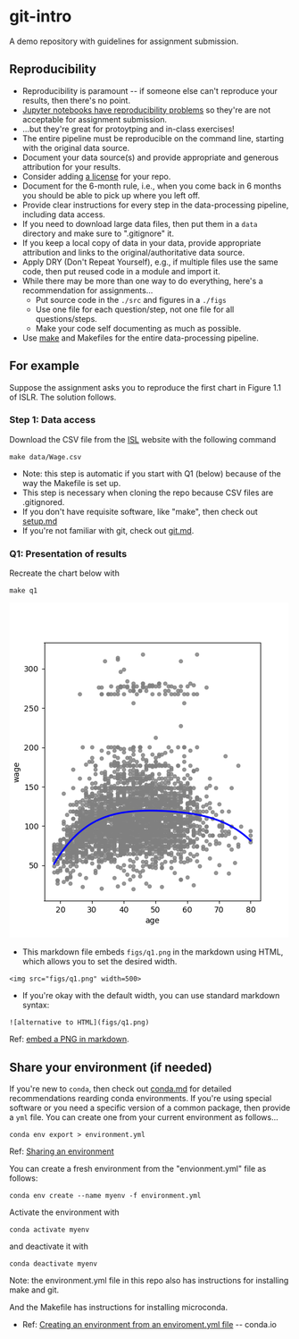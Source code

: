 
# git-intro

A demo repository with guidelines for assignment submission.

## Reproducibility

* Reproducibility is paramount -- if someone else can't reproduce your results, then there's no point.
* [Jupyter notebooks have reproducibility problems](https://www.nature.com/articles/d41586-021-01174-w)
so they're are not acceptable for assignment submission.
* ...but they're great for protoytping and in-class exercises!
* The entire pipeline must be reproducible on the command line, starting with the original data source.
* Document your data source(s) and provide appropriate and generous attribution for your results.
* Consider adding [a license](https://docs.github.com/en/repositories/managing-your-repositorys-settings-and-features/customizing-your-repository/licensing-a-repository) for your repo.
* Document for the 6-month rule, i.e., when you come back in 6 months you should be able to pick up where you left off.
* Provide clear instructions for every step in the data-processing pipeline, including data access.
* If you need to download large data files, then put them in a `data` directory and make sure to ".gitignore" it.
* If you keep a local copy of data in your data, provide appropriate attribution and links to the original/authoritative data source.
* Apply DRY (Don't Repeat Yourself), e.g., if multiple files use the same code, then put reused code in a module and import it.
* While there may be more than one way to do everything, here's a recommendation for assignments...
  * Put source code in the `./src` and figures in a `./figs`
  * Use one file for each question/step, not one file for all questions/steps.
  * Make your code self documenting as much as possible.
* Use [make](https://bost.ocks.org/mike/make/) and Makefiles for the entire data-processing pipeline.

## For example

Suppose the assignment asks you to reproduce the first chart in Figure 1.1 of ISLR. The solution follows.

### Step 1: Data access

Download the CSV file from the [ISL](http://statlearning.com) website with the following command
```
make data/Wage.csv
```

* Note: this step is automatic if you start with Q1 (below) because of the way the Makefile is set up.
* This step is necessary when cloning the repo because CSV files are .gitignored.
* If you don't have requisite software, like "make", then check out [setup.md](setup.md)
* If you're not familiar with git, check out [git.md](git.md).

### Q1: Presentation of results

Recreate the chart below with
```
make q1
```

<img src="figs/q1.png" width=500>

* This markdown file embeds `figs/q1.png` in the markdown using HTML, which allows you to set the desired width.
```
<img src="figs/q1.png" width=500>
```
* If you're okay with the default width, you can use standard markdown syntax:
```
![alternative to HTML](figs/q1.png)
```
Ref: [embed a PNG in markdown](https://docs.github.com/en/get-started/writing-on-github/getting-started-with-writing-and-formatting-on-github/basic-writing-and-formatting-syntax#images).

## Share your environment (if needed)

If you're new to `conda`, then check out [conda.md](conda.md) for detailed recommendations rearding conda environments.
If you're using special software or you need a specific version of a common package, 
then provide a `yml` file.
You can create one from your current environment as follows...
```
conda env export > environment.yml
```
Ref: [Sharing an environment](https://conda.io/projects/conda/en/latest/user-guide/tasks/manage-environments.html#sharing-an-environment)

You can create a fresh environment from the "envionment.yml" file as follows:
```
conda env create --name myenv -f environment.yml
```
Activate the environment with
```
conda activate myenv
```
and deactivate it with
```
conda deactivate myenv
```
Note: the environment.yml file in this repo also has instructions for installing make and git.

And the Makefile has instructions for installing microconda.

* Ref: [Creating an environment from an enviroment.yml file](https://conda.io/projects/conda/en/latest/user-guide/tasks/manage-environments.html#creating-an-environment-from-an-environment-yml-file) -- conda.io
